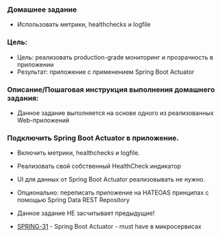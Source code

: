 ### Домашнее задание
- Использовать метрики, healthchecks и logfile

### Цель:
- Цель: реализовать production-grade мониторинг и прозрачность в приложении
- Результат: приложение с применением Spring Boot Actuator

### Описание/Пошаговая инструкция выполнения домашнего задания:
- Данное задание выполняется на основе одного из реализованных Web-приложений

### Подключить Spring Boot Actuator в приложение.
- Включить метрики, healthchecks и logfile.
- Реализовать свой собственный HealthCheck индикатор
- UI для данных от Spring Boot Actuator реализовывать не нужно.
- Опционально: переписать приложение на HATEOAS принципах с помощью Spring Data REST Repository
- Данное задание НЕ засчитывает предыдущие!


- [SPRING-31](https://github.com/void2ptr/2023-09-otus-spring-Soloviev/tree/main/SPRING-31.Spring-Boot-Actuator) - Spring Boot Actuator - must have в микросервисах
